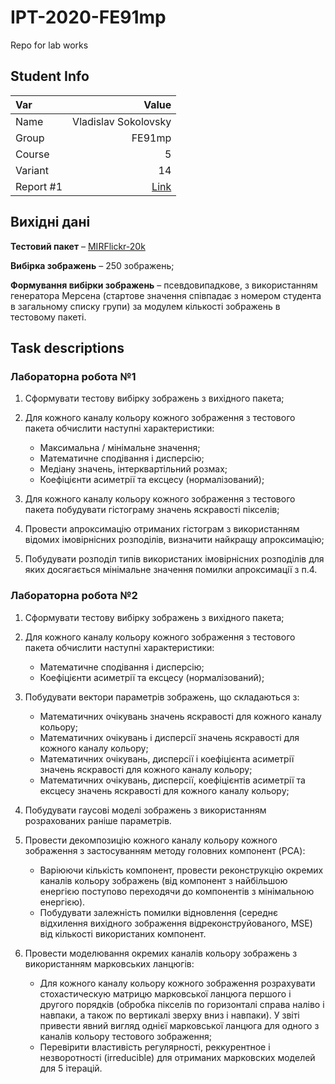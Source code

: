# IPT-2020-FE91mp
Repo for lab works

## Student Info

| Var  | Value |
|:------------- | -------------:|
| Name | Vladislav Sokolovsky |
| Group | FE91mp |
| Course | 5 |
| Variant | 14|
| Report #1 | [Link](https://docs.google.com/document/d/17XYFA0iRnTYShxJMO5zVkqcA0Pe6QfQEyWQBzSSRirc/edit?usp=sharing)|


## Вихідні дані

**Тестовий пакет** – [MIRFlickr-20k](https://press.liacs.nl/mirflickr/#sec_download)

**Вибірка зображень** – 250 зображень;

**Формування вибірки зображень** – псевдовипадкове, з використанням генератора Мерсена (стартове значення співпадає з номером студента в загальному списку групи) за модулем кількості зображень в тестовому пакеті.


## Task descriptions

### Лабораторна робота №1
1. Сформувати тестову вибірку зображень з вихідного пакета;
2. Для кожного каналу кольору кожного зображення з тестового пакета обчислити наступні характеристики:

    - Максимальна / мінімальне значення; 
    - Математичне сподівання і дисперсію;
    - Медіану значень, інтерквартільний розмах;
    - Коефіцієнти асиметрії та ексцесу (нормалізований);

3.	Для кожного каналу кольору кожного зображення з тестового пакета побудувати гістограму значень яскравості пікселів;
4.	 Провести апроксимацію отриманих гістограм з використанням відомих імовірнісних розподілів, визначити найкращу апроксимацію;
5.	 Побудувати розподіл типів використаних імовірнісних розподілів для яких досягається мінімальне значення помилки апроксимації з п.4.

### Лабораторна робота №2
1.	Сформувати тестову вибірку зображень з вихідного пакета;
2.	Для кожного каналу кольору кожного зображення з тестового пакета обчислити наступні характеристики:

    - Математичне сподівання і дисперсію;
    - Коефіцієнти асиметрії та ексцесу (нормалізований);
    
3.	Побудувати вектори параметрів зображень, що складаються з:
    - Математичних очікувань значень яскравості для кожного каналу кольору;
    - Математичних очікувань і дисперсії значень яскравості для кожного каналу кольору;
    - Математичних очікувань, дисперсії і коефіцієнта асиметрії значень яскравості для кожного каналу кольору;
    - Математичних очікувань, дисперсії, коефіцієнтів асиметрії та ексцесу значень яскравості для кожного каналу кольору;
4.	Побудувати гаусові моделі зображень з використанням розрахованих раніше параметрів.
5.	Провести декомпозицію кожного каналу кольору кожного зображення з застосуванням методу головних компонент (PCA):
    - Варіюючи кількість компонент, провести реконструкцію окремих каналів кольору зображень (від компонент з найбільшою енергією поступово переходячи до компонентів з мінімальною енергією).
    - Побудувати залежність помилки відновлення (середнє відхилення вихідного зображення відреконструйованого, MSE) від кількості використаних компонент.
6.	Провести моделювання окремих каналів кольору зображень з використанням марковських ланцюгів:
    - Для кожного каналу кольору кожного зображення розрахувати стохастическую матрицю марковської ланцюга першого і другого порядків (обробка пікселів по горизонталі справа наліво і навпаки, а також по вертикалі зверху вниз і навпаки). У звіті привести явний вигляд однієї марковської ланцюга для одного з каналів кольору тестового зображення;
    - Перевірити властивість регулярності, реккурентное і незворотності (irreducible) для отриманих марковских моделей для 5 ітерацій.


